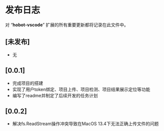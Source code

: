 # 发布日志

对 “**hobot-vscode**” 扩展的所有重要更新都将记录在此文件中。

## [未发布]

* 无

## [0.0.1]

* 完成项目的搭建
* 实现了用户token绑定、项目上传、项目检测、项目结果展示定位等功能
* 编写了readme并制定了后续开发的任务计划

## [0.0.2]

* 解决fs.ReadStream操作冲突导致在MacOS 13.4下无法正确上传文件的问题
